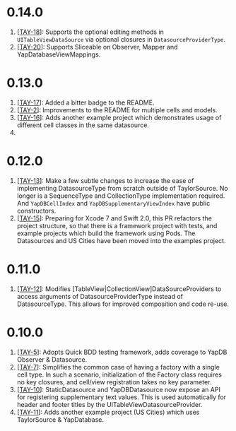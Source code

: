 # 0.14.0
1. [[TAY-18](https://github.com/danthorpe/TaylorSource/pull/18)]: Supports the optional editing methods in `UITableViewDataSource` via optional closures in `DatasourceProviderType`.
2. [[TAY-20](https://github.com/danthorpe/TaylorSource/pull/20)]: Supports Sliceable on Observer, Mapper and YapDatabaseViewMappings.

# 0.13.0
1. [[TAY-17](https://github.com/danthorpe/TaylorSource/pull/17)]: Added a bitter badge to the README.
1. [[TAY-2](https://github.com/danthorpe/TaylorSource/pull/2)]: Improvements to the README for multiple cells and models.
1. [[TAY-16](https://github.com/danthorpe/TaylorSource/pull/16)]: Adds another example project which demonstrates usage of different cell classes in the same datasource.
2. 
# 0.12.0
1. [[TAY-13](https://github.com/danthorpe/TaylorSource/pull/13)]: Make a few subtle changes to increase the ease of implementing DatasourceType from scratch outside of TaylorSource. No longer is a SequenceType and CollectionType implementation required. And `YapDBCellIndex` and `YapDBSupplementaryViewIndex` have public constructors.
1. [[TAY-15](https://github.com/danthorpe/TaylorSource/pull/15)]: Preparing for Xcode 7 and Swift 2.0, this PR refactors the project structure, so that there is a framework project with tests, and example projects which build the framework using Pods. The Datasources and US Cities have been moved into the examples project.

# 0.11.0
1. [[TAY-12](https://github.com/danthorpe/TaylorSource/pull/12)]: Modifies [TableView|CollectionView]DataSourceProviders to access arguments of DatasourceProviderType instead of DatasourceType. This allows for improved composition and code re-use.


# 0.10.0
1. [[TAY-5](https://github.com/danthorpe/TaylorSource/pull/5)]: Adopts Quick BDD testing framework, adds coverage to YapDB Observer & Datasource.
1. [[TAY-7](https://github.com/danthorpe/TaylorSource/pull/7)]: Simplifies the common case of having a factory with a single cell type. In such a scenario, initialization of the Factory class requires no key closures, and cell/view registration takes no key parameter.
1. [[TAY-10](https://github.com/danthorpe/TaylorSource/pull/10)]: StaticDatasource and YapDBDatasource now expose an API for registering supplementary text values. This is used automatically for header and footer titles by the UITableViewDatasourceProvider.
1. [[TAY-11](https://github.com/danthorpe/TaylorSource/pull/11)]: Adds another example project (US Cities) which uses TaylorSource & YapDatabase.